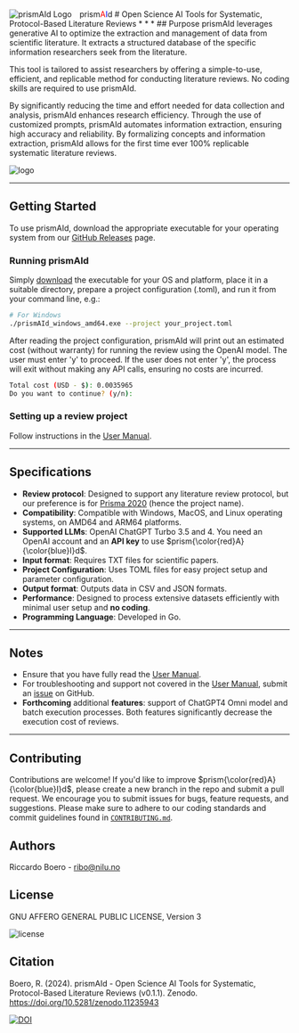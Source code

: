# <div style="display: flex; align-items: center;">
  <img src="https://raw.githubusercontent.com/ricboer0/prismAId/main/figures/prismAId_logo.png" alt="prismAId Logo" style="margin-right: 10px;" />
  <span>prism</span><span style="color:red;">A</span><span style="color:blue;">I</span><span>d</span>
</div>
# Open Science AI Tools for Systematic, Protocol-Based Literature Reviews
<!-- Innovate and Accelerate Science with AI: Open and Replicable Tools for Systematic, Protocol-Based Literature Reviews. -->
* * *
## Purpose
prismAId leverages generative AI to optimize the extraction and management of data from scientific literature. It extracts a structured database of the specific information researchers seek from the literature.

This tool is tailored to assist researchers by offering a simple-to-use, efficient, and replicable method for conducting literature reviews. No coding skills are required to use prismAId.

By significantly reducing the time and effort needed for data collection and analysis, prismAId enhances research efficiency. Through the use of customized prompts, prismAId automates information extraction, ensuring high accuracy and reliability. By formalizing concepts and information extraction, prismAId allows for the first time ever 100% replicable systematic literature reviews.

![logo](https://raw.githubusercontent.com/ricboer0/prismAId/main/figures/prismAId_workflow.PNG)
* * *

## Getting Started
To use prismAId, download the appropriate executable for your operating system from our [GitHub Releases](https://github.com/ricboer0/prismAId/releases) page.

### Running prismAId
Simply [download](https://github.com/ricboer0/prismAId/releases) the executable for your OS and platform, place it in a suitable directory, prepare a project configuration (.toml), and run it from your command line, e.g.:

```bash
# For Windows
./prismAId_windows_amd64.exe --project your_project.toml
```
After reading the project configuration, prismAId will print out an estimated cost (without warranty) for running the review using the OpenAI model. The user must enter 'y' to proceed. If the user does not enter 'y', the process will exit without making any API calls, ensuring no costs are incurred.
```bash
Total cost (USD - $): 0.0035965
Do you want to continue? (y/n): 
```

### Setting up a review project

Follow instructions in the [User Manual](user_manual/manual.md).

* * *

## Specifications
- **Review protocol**: Designed to support any literature review protocol, but our preference is for [Prisma 2020](https://www.prisma-statement.org/prisma-2020) (hence the project name).
- **Compatibility**: Compatible with Windows, MacOS, and Linux operating systems, on AMD64 and ARM64 platforms.
- **Supported LLMs**: OpenAI ChatGPT Turbo 3.5 and 4. You need an OpenAI account and an **API key** to use $prism{\color{red}A}{\color{blue}I}d$.
- **Input format**: Requires TXT files for scientific papers.
- **Project Configuration**: Uses TOML files for easy project setup and parameter configuration.
- **Output format**: Outputs data in CSV and JSON formats.
- **Performance**: Designed to process extensive datasets efficiently with minimal user setup and **no coding**.
- **Programming Language**: Developed in Go.

* * *

## Notes
- Ensure that you have fully read the [User Manual](user_manual/manual.md).
- For troubleshooting and support not covered in the [User Manual](user_manual/manual.md), submit an [issue](/../../issues) on GitHub.
- **Forthcoming** additional **features**: support of ChatGPT4 Omni model and batch execution processes. Both features significantly decrease the execution cost of reviews.

* * *

## Contributing
Contributions are welcome! If you'd like to improve $prism{\color{red}A}{\color{blue}I}d$, please create a new branch in the repo and submit a pull request. We encourage you to submit issues for bugs, feature requests, and suggestions. Please make sure to adhere to our coding standards and commit guidelines found in [`CONTRIBUTING.md`](CONTRIBUTING.md).

## Authors

Riccardo Boero - ribo@nilu.no

## License
GNU AFFERO GENERAL PUBLIC LICENSE, Version 3

![license](https://www.gnu.org/graphics/agplv3-155x51.png)

## Citation
Boero, R. (2024). prismAId - Open Science AI Tools for Systematic, Protocol-Based Literature Reviews (v0.1.1). Zenodo. https://doi.org/10.5281/zenodo.11235943

[![DOI](https://zenodo.org/badge/DOI/10.5281/zenodo.11235943.svg)](https://doi.org/10.5281/zenodo.11235943)
